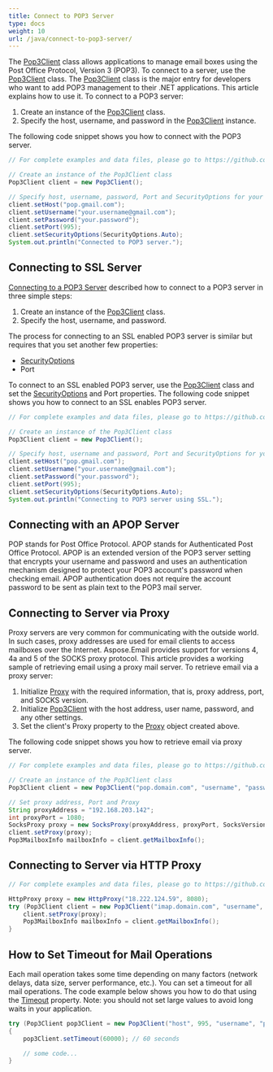 ```yaml
---
title: Connect to POP3 Server
type: docs
weight: 10
url: /java/connect-to-pop3-server/
---
```



The [Pop3Client](https://apireference.aspose.com/email/java/com.aspose.email/pop3client) class allows applications to manage email boxes using the Post Office Protocol, Version 3 (POP3). To connect to a server, use the [Pop3Client](https://apireference.aspose.com/email/java/com.aspose.email/pop3client) class. The [Pop3Client](https://apireference.aspose.com/email/java/com.aspose.email/pop3client) class is the major entry for developers who want to add POP3 management to their .NET applications. This article explains how to use it. To connect to a POP3 server:

1. Create an instance of the [Pop3Client](https://apireference.aspose.com/email/java/com.aspose.email/pop3client) class.
1. Specify the host, username, and password in the [Pop3Client](https://apireference.aspose.com/email/java/com.aspose.email/pop3client) instance.

The following code snippet shows you how to connect with the POP3 server.


~~~Java
// For complete examples and data files, please go to https://github.com/aspose-email/Aspose.Email-for-Java

// Create an instance of the Pop3Client class
Pop3Client client = new Pop3Client();

// Specify host, username, password, Port and SecurityOptions for your client
client.setHost("pop.gmail.com");
client.setUsername("your.username@gmail.com");
client.setPassword("your.password");
client.setPort(995);
client.setSecurityOptions(SecurityOptions.Auto);
System.out.println("Connected to POP3 server.");
~~~
## **Connecting to SSL Server**
[Connecting to a POP3 Server](#connecting-to-pop3-server) described how to connect to a POP3 server in three simple steps:

1. Create an instance of the [Pop3Client](https://apireference.aspose.com/email/java/com.aspose.email/pop3client) class.
1. Specify the host, username, and password.

The process for connecting to an SSL enabled POP3 server is similar but requires that you set another few properties:

- [SecurityOptions](https://apireference.aspose.com/email/java/com.aspose.email/securityoptions)
- Port

To connect to an SSL enabled POP3 server, use the [Pop3Client](https://apireference.aspose.com/email/java/com.aspose.email/pop3client) class and set the [SecurityOptions](https://apireference.aspose.com/email/java/com.aspose.email/securityoptions) and Port properties. The following code snippet shows you how to connect to an SSL enables POP3 server.


~~~Java
// For complete examples and data files, please go to https://github.com/aspose-email/Aspose.Email-for-Java

// Create an instance of the Pop3Client class
Pop3Client client = new Pop3Client();

// Specify host, username and password, Port and SecurityOptions for your client
client.setHost("pop.gmail.com");
client.setUsername("your.username@gmail.com");
client.setPassword("your.password");
client.setPort(995);
client.setSecurityOptions(SecurityOptions.Auto);
System.out.println("Connecting to POP3 server using SSL.");
~~~
## **Connecting with an APOP Server**
POP stands for Post Office Protocol. APOP stands for Authenticated Post Office Protocol. APOP is an extended version of the POP3 server setting that encrypts your username and password and uses an authentication mechanism designed to protect your POP3 account's password when checking email. APOP authentication does not require the account password to be sent as plain text to the POP3 mail server.
## **Connecting to Server via Proxy**
Proxy servers are very common for communicating with the outside world. In such cases, proxy addresses are used for email clients to access mailboxes over the Internet. Aspose.Email provides support for versions 4, 4a and 5 of the SOCKS proxy protocol. This article provides a working sample of retrieving email using a proxy mail server. To retrieve email via a proxy server:

1. Initialize [Proxy](https://apireference.aspose.com/email/java/com.aspose.email/proxy) with the required information, that is, proxy address, port, and SOCKS version.
1. Initialize [Pop3Client](https://apireference.aspose.com/email/java/com.aspose.email/pop3client) with the host address, user name, password, and any other settings.
1. Set the client's Proxy property to the [Proxy](https://apireference.aspose.com/email/java/com.aspose.email/proxy) object created above.

The following code snippet shows you how to retrieve email via proxy server.


~~~Java
// For complete examples and data files, please go to https://github.com/aspose-email/Aspose.Email-for-Java

// Create an instance of the Pop3Client class
Pop3Client client = new Pop3Client("pop.domain.com", "username", "password");

// Set proxy address, Port and Proxy
String proxyAddress = "192.168.203.142";
int proxyPort = 1080;
SocksProxy proxy = new SocksProxy(proxyAddress, proxyPort, SocksVersion.SocksV5);
client.setProxy(proxy);
Pop3MailboxInfo mailboxInfo = client.getMailboxInfo();
~~~
## **Connecting to Server via HTTP Proxy**


~~~Java
// For complete examples and data files, please go to https://github.com/aspose-email/Aspose.Email-for-Java

HttpProxy proxy = new HttpProxy("18.222.124.59", 8080);
try (Pop3Client client = new Pop3Client("imap.domain.com", "username", "password")) {
    client.setProxy(proxy);
    Pop3MailboxInfo mailboxInfo = client.getMailboxInfo();
}
~~~

## **How to Set Timeout for Mail Operations**
Each mail operation takes some time depending on many factors (network delays, data size, server performance, etc.). You can set a timeout for all mail operations. The code example below shows you how to do that using the [Timeout](https://apireference.aspose.com/email/java/com.aspose.email/EmailClient#setTimeout\(int\)) property. Note: you should not set large values to avoid long waits in your application.

~~~Java
try (Pop3Client pop3Client = new Pop3Client("host", 995, "username", "password", SecurityOptions.Auto))
{
    pop3Client.setTimeout(60000); // 60 seconds

    // some code...
}
~~~